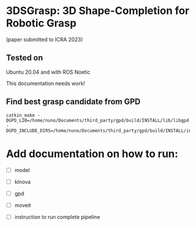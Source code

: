 # 3DSGrasp: 3D Shape-Completion for Robotic Grasp 
(paper submitted to ICRA 2023)

## Tested on 
Ubuntu 20.04 and with ROS Noetic

This documentation needs work!
## Find best grasp candidate from GPD 
```
catkin_make -DGPD_LIB=/home/nuno/Documents/third_party/gpd/build/INSTALL/lib/libgpd.so -DGPD_INCLUDE_DIRS=/home/nuno/Documents/third_party/gpd/build/INSTALL/include/
```

# Add documentation on how to run:
- [ ] model
- [ ] kinova
- [ ] gpd
- [ ] moveit
- [ ] instruction to run complete pipeline

